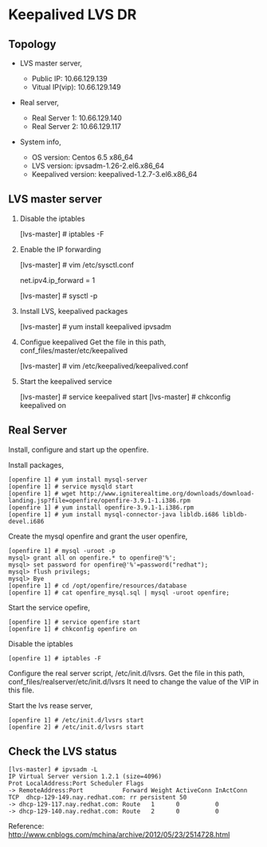 Keepalived LVS DR
===================

Topology
--------

* LVS master server,
  * Public IP: 10.66.129.139
  * Vitual IP(vip): 10.66.129.149

* Real server,
  * Real Server 1: 10.66.129.140
  * Real Server 2: 10.66.129.117

* System info,
  * OS version: Centos 6.5 x86_64
  * LVS version: ipvsadm-1.26-2.el6.x86_64
  * Keepalived version: keepalived-1.2.7-3.el6.x86_64

LVS master server
-----------------

1. Disable the iptables


    [lvs-master] # iptables -F


2. Enable the IP forwarding
   

    [lvs-master] # vim /etc/sysctl.conf

    net.ipv4.ip_forward = 1
    
    [lvs-master] # sysctl -p


3. Install LVS, keepalived packages
   

    [lvs-master] # yum install keepalived ipvsadm


4. Configue keepalived
Get the file in this path, conf_files/master/etc/keepalived 
   

    [lvs-master] # vim /etc/keepalived/keepalived.conf


5. Start the keepalived service


    [lvs-master] # service keepalived start
    [lvs-master] # chkconfig keepalived on



Real Server
-----------

Install, configure and start up the openfire.

 Install packages,


    [openfire 1] # yum install mysql-server
    [openfire 1] # service mysqld start
    [openfire 1] # wget http://www.igniterealtime.org/downloads/download-landing.jsp?file=openfire/openfire-3.9.1-1.i386.rpm
    [openfire 1] # yum install openfire-3.9.1-1.i386.rpm
    [openfire 1] # yum install mysql-connector-java libldb.i686 libldb-devel.i686


 Create the mysql openfire and grant the user openfire,


    [openfire 1] # mysql -uroot -p
    mysql> grant all on openfire.* to openfire@'%';
    mysql> set password for openfire@'%'=password("redhat");
    mysql> flush privilegs;
    mysql> Bye
    [openfire 1] # cd /opt/openfire/resources/database
    [openfire 1] # cat openfire_mysql.sql | mysql -uroot openfire;
    

 Start the service opefire,


    [openfire 1] # service openfire start
    [openfire 1] # chkconfig openfire on


 Disable the iptables

   
    [openfire 1] # iptables -F

   
Configure the real server script, /etc/init.d/lvsrs.
Get the file in this path, conf_files/realserver/etc/init.d/lvsrs
It need to change the value of the VIP in this file.

Start the lvs rease server,

    
    [openfire 1] # /etc/init.d/lvsrs start
    [openfire 2] # /etc/init.d/lvsrs start



Check the LVS status
--------------------


    [lvs-master] # ipvsadm -L
    IP Virtual Server version 1.2.1 (size=4096)
    Prot LocalAddress:Port Scheduler Flags
    -> RemoteAddress:Port           Forward Weight ActiveConn InActConn
    TCP  dhcp-129-149.nay.redhat.com: rr persistent 50
    -> dhcp-129-117.nay.redhat.com: Route   1      0          0
    -> dhcp-129-140.nay.redhat.com: Route   2      0          0


Reference:
http://www.cnblogs.com/mchina/archive/2012/05/23/2514728.html
